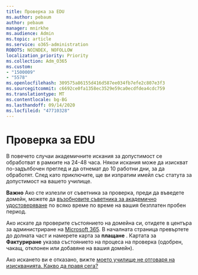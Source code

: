 ```yaml
---
title: Проверка за EDU
ms.author: pebaum
author: pebaum
manager: mnirkhe
ms.audience: Admin
ms.topic: article
ms.service: o365-administration
ROBOTS: NOINDEX, NOFOLLOW
localization_priority: Priority
ms.collection: Adm_O365
ms.custom:
- "1500009"
- "5578"
ms.openlocfilehash: 309575a86155d416d587ee034fb7efe2c807e3f3
ms.sourcegitcommit: c6692ce0fa1358ec3529e59ca0ecdfdea4cdc759
ms.translationtype: MT
ms.contentlocale: bg-BG
ms.lasthandoff: 09/14/2020
ms.locfileid: "47710328"
---
```

# <a name="edu-verification"></a>Проверка за EDU

В повечето случаи академичните искания за допустимост се обработват в рамките на 24-48 часа. Някои искания може да изискват по-задълбочен преглед и да отнемат до 10 работни дни, за да обработят. След като приключите, ще ви изпратим имейл със статута за допустимост на вашето училище.

**Важно** Ако сте излезли от съветника за проверка, преди да въведете домейн, можете да [възобновите съветника за академично удостоверяване](https://go.microsoft.com/fwlink/p/?linkid=2135255) по всяко време по време на вашия безплатен пробен период.

Ако искате да проверите състоянието на домейна си, отидете в центъра за администриране на [Microsoft 365](https://go.microsoft.com/fwlink/p/?linkid=2024339). В началната страница превъртете до долната част и намерете карта за **плащане** . Картата за **Фактуриране** указва състоянието на процеса на проверка (одобрен, чакащ, отклонен или добавяне на вашия домейн).

Ако искането ви е отказано, вижте [моето училище не отговаря на изискванията. Какво да правя сега?](https://docs.microsoft.com/microsoft-365/commerce/subscriptions/verify-academic-eligibility#my-school-isnt-eligible-what-do-i-do-now)